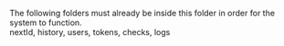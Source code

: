 The following folders must already be inside this folder in order for the system to function.  
nextId, history, users, tokens, checks, logs  
